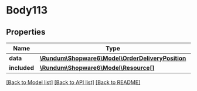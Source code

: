 # Body113

## Properties
Name | Type | Description | Notes
------------ | ------------- | ------------- | -------------
**data** | [**\Rundum\Shopware6\Model\OrderDeliveryPosition**](OrderDeliveryPosition.md) |  | [optional] 
**included** | [**\Rundum\Shopware6\Model\Resource[]**](Resource.md) |  | [optional] 

[[Back to Model list]](../../README.md#documentation-for-models) [[Back to API list]](../../README.md#documentation-for-api-endpoints) [[Back to README]](../../README.md)

